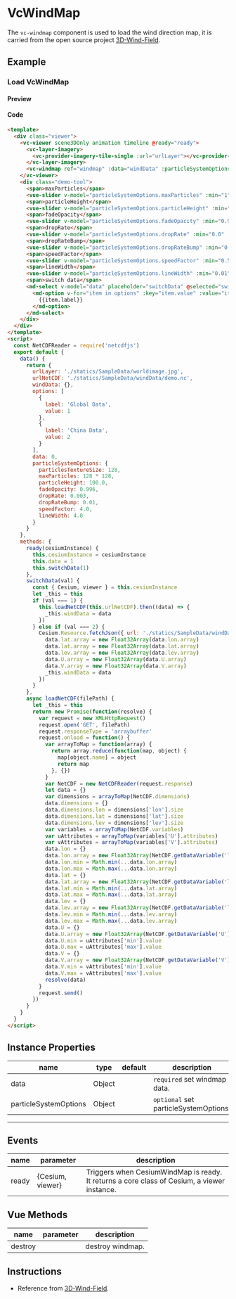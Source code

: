 # VcWindMap

The `vc-windmap` component is used to load the wind direction map, it is carried from the open source project [3D-Wind-Field](https://github.com/RaymanNg/3D-Wind-Field).

## Example

### Load VcWindMap

#### Preview

<doc-preview>
  <template>
    <div class="viewer">
      <vc-viewer scene3DOnly animation timeline @ready="ready">
        <vc-layer-imagery>
          <vc-provider-imagery-tile-single :url="urlLayer"></vc-provider-imagery-tile-single>
        </vc-layer-imagery>
        <vc-windmap ref="windmap" :data="windData" :particleSystemOptions="particleSystemOptions"> </vc-windmap>
      </vc-viewer>
      <div class="demo-tool">
        <span>maxParticles</span>
        <vue-slider v-model="particleSystemOptions.maxParticles" :min="1" :max="65536" :interval="1"></vue-slider>
        <span>particleHeight</span>
        <vue-slider v-model="particleSystemOptions.particleHeight" :min="1" :max="10000" :interval="1"></vue-slider>
        <span>fadeOpacity</span>
        <vue-slider v-model="particleSystemOptions.fadeOpacity" :min="0.90" :max="0.999" :interval="0.001"></vue-slider>
        <span>dropRate</span>
        <vue-slider v-model="particleSystemOptions.dropRate" :min="0.0" :max="0.1" :interval="0.001"></vue-slider>
        <span>dropRateBump</span>
        <vue-slider v-model="particleSystemOptions.dropRateBump" :min="0.0" :max="0.2" :interval="0.001"></vue-slider>
        <span>speedFactor</span>
        <vue-slider v-model="particleSystemOptions.speedFactor" :min="0.5" :max="100" :interval="0.1"></vue-slider>
        <span>lineWidth</span>
        <vue-slider v-model="particleSystemOptions.lineWidth" :min="0.01" :max="16" :interval="0.01"></vue-slider>
        <span>switch data</span>
        <md-select v-model="data" placeholder="switchData" @selected="switchData">
          <md-option v-for="item in options" :key="item.value" :value="item.value">
            {{item.label}}
          </md-option>
        </md-select>
      </div>
    </div>
  </template>
  <script>
    const NetCDFReader = require('netcdfjs')
    export default {
      data() {
        return {
          urlLayer: './statics/SampleData/worldimage.jpg',
          urlNetCDF: './statics/SampleData/windData/demo.nc',
          windData: {},
          options: [
            {
              label: 'Global Data',
              value: 1
            },
            {
              label: 'China Data',
              value: 2
            }
          ],
          data: 0,
          particleSystemOptions: {
            particlesTextureSize: 128,
            maxParticles: 128 * 128,
            particleHeight: 100.0,
            fadeOpacity: 0.996,
            dropRate: 0.003,
            dropRateBump: 0.01,
            speedFactor: 4.0,
            lineWidth: 4.0
          }
        }
      },
      methods: {
        ready(cesiumInstance) {
          this.cesiumInstance = cesiumInstance
          this.data = 1
          this.switchData(1)
        },
        switchData(val) {
          const { Cesium, viewer } = this.cesiumInstance
          let _this = this
          if (val === 1) {
            this.loadNetCDF(this.urlNetCDF).then((data) => {
              _this.windData = data
            })
          } else if (val === 2) {
            Cesium.Resource.fetchJson({ url: './statics/SampleData/windData/wind.json' }).then((data) => {
              data.lat.array = new Float32Array(data.lon.array)
              data.lat.array = new Float32Array(data.lat.array)
              data.lev.array = new Float32Array(data.lev.array)
              data.U.array = new Float32Array(data.U.array)
              data.V.array = new Float32Array(data.V.array)
              _this.windData = data
            })
          }
        },
        async loadNetCDF(filePath) {
          let _this = this
          return new Promise(function(resolve) {
            var request = new XMLHttpRequest()
            request.open('GET', filePath)
            request.responseType = 'arraybuffer'
            request.onload = function() {
              var arrayToMap = function(array) {
                return array.reduce(function(map, object) {
                  map[object.name] = object
                  return map
                }, {})
              }
              var NetCDF = new NetCDFReader(request.response)
              let data = {}
              var dimensions = arrayToMap(NetCDF.dimensions)
              data.dimensions = {}
              data.dimensions.lon = dimensions['lon'].size
              data.dimensions.lat = dimensions['lat'].size
              data.dimensions.lev = dimensions['lev'].size
              var variables = arrayToMap(NetCDF.variables)
              var uAttributes = arrayToMap(variables['U'].attributes)
              var vAttributes = arrayToMap(variables['V'].attributes)
              data.lon = {}
              data.lon.array = new Float32Array(NetCDF.getDataVariable('lon').flat())
              data.lon.min = Math.min(...data.lon.array)
              data.lon.max = Math.max(...data.lon.array)
              data.lat = {}
              data.lat.array = new Float32Array(NetCDF.getDataVariable('lat').flat())
              data.lat.min = Math.min(...data.lat.array)
              data.lat.max = Math.max(...data.lat.array)
              data.lev = {}
              data.lev.array = new Float32Array(NetCDF.getDataVariable('lev').flat())
              data.lev.min = Math.min(...data.lev.array)
              data.lev.max = Math.max(...data.lev.array)
              data.U = {}
              data.U.array = new Float32Array(NetCDF.getDataVariable('U').flat())
              data.U.min = uAttributes['min'].value
              data.U.max = uAttributes['max'].value
              data.V = {}
              data.V.array = new Float32Array(NetCDF.getDataVariable('V').flat())
              data.V.min = vAttributes['min'].value
              data.V.max = vAttributes['max'].value
              resolve(data)
            }
            request.send()
          })
        }
      }
    }
  </script>
</doc-preview>

#### Code

```html
<template>
  <div class="viewer">
    <vc-viewer scene3DOnly animation timeline @ready="ready">
      <vc-layer-imagery>
        <vc-provider-imagery-tile-single :url="urlLayer"></vc-provider-imagery-tile-single>
      </vc-layer-imagery>
      <vc-windmap ref="windmap" :data="windData" :particleSystemOptions="particleSystemOptions"> </vc-windmap>
    </vc-viewer>
    <div class="demo-tool">
      <span>maxParticles</span>
      <vue-slider v-model="particleSystemOptions.maxParticles" :min="1" :max="65536" :interval="1"></vue-slider>
      <span>particleHeight</span>
      <vue-slider v-model="particleSystemOptions.particleHeight" :min="1" :max="10000" :interval="1"></vue-slider>
      <span>fadeOpacity</span>
      <vue-slider v-model="particleSystemOptions.fadeOpacity" :min="0.90" :max="0.999" :interval="0.001"></vue-slider>
      <span>dropRate</span>
      <vue-slider v-model="particleSystemOptions.dropRate" :min="0.0" :max="0.1" :interval="0.001"></vue-slider>
      <span>dropRateBump</span>
      <vue-slider v-model="particleSystemOptions.dropRateBump" :min="0.0" :max="0.2" :interval="0.001"></vue-slider>
      <span>speedFactor</span>
      <vue-slider v-model="particleSystemOptions.speedFactor" :min="0.5" :max="100" :interval="0.1"></vue-slider>
      <span>lineWidth</span>
      <vue-slider v-model="particleSystemOptions.lineWidth" :min="0.01" :max="16" :interval="0.01"></vue-slider>
      <span>switch data</span>
      <md-select v-model="data" placeholder="switchData" @selected="switchData">
        <md-option v-for="item in options" :key="item.value" :value="item.value">
          {{item.label}}
        </md-option>
      </md-select>
    </div>
  </div>
</template>
<script>
  const NetCDFReader = require('netcdfjs')
  export default {
    data() {
      return {
        urlLayer: './statics/SampleData/worldimage.jpg',
        urlNetCDF: './statics/SampleData/windData/demo.nc',
        windData: {},
        options: [
          {
            label: 'Global Data',
            value: 1
          },
          {
            label: 'China Data',
            value: 2
          }
        ],
        data: 0,
        particleSystemOptions: {
          particlesTextureSize: 128,
          maxParticles: 128 * 128,
          particleHeight: 100.0,
          fadeOpacity: 0.996,
          dropRate: 0.003,
          dropRateBump: 0.01,
          speedFactor: 4.0,
          lineWidth: 4.0
        }
      }
    },
    methods: {
      ready(cesiumInstance) {
        this.cesiumInstance = cesiumInstance
        this.data = 1
        this.switchData(1)
      },
      switchData(val) {
        const { Cesium, viewer } = this.cesiumInstance
        let _this = this
        if (val === 1) {
          this.loadNetCDF(this.urlNetCDF).then((data) => {
            _this.windData = data
          })
        } else if (val === 2) {
          Cesium.Resource.fetchJson({ url: './statics/SampleData/windData/wind.json' }).then((data) => {
            data.lat.array = new Float32Array(data.lon.array)
            data.lat.array = new Float32Array(data.lat.array)
            data.lev.array = new Float32Array(data.lev.array)
            data.U.array = new Float32Array(data.U.array)
            data.V.array = new Float32Array(data.V.array)
            _this.windData = data
          })
        }
      },
      async loadNetCDF(filePath) {
        let _this = this
        return new Promise(function(resolve) {
          var request = new XMLHttpRequest()
          request.open('GET', filePath)
          request.responseType = 'arraybuffer'
          request.onload = function() {
            var arrayToMap = function(array) {
              return array.reduce(function(map, object) {
                map[object.name] = object
                return map
              }, {})
            }
            var NetCDF = new NetCDFReader(request.response)
            let data = {}
            var dimensions = arrayToMap(NetCDF.dimensions)
            data.dimensions = {}
            data.dimensions.lon = dimensions['lon'].size
            data.dimensions.lat = dimensions['lat'].size
            data.dimensions.lev = dimensions['lev'].size
            var variables = arrayToMap(NetCDF.variables)
            var uAttributes = arrayToMap(variables['U'].attributes)
            var vAttributes = arrayToMap(variables['V'].attributes)
            data.lon = {}
            data.lon.array = new Float32Array(NetCDF.getDataVariable('lon').flat())
            data.lon.min = Math.min(...data.lon.array)
            data.lon.max = Math.max(...data.lon.array)
            data.lat = {}
            data.lat.array = new Float32Array(NetCDF.getDataVariable('lat').flat())
            data.lat.min = Math.min(...data.lat.array)
            data.lat.max = Math.max(...data.lat.array)
            data.lev = {}
            data.lev.array = new Float32Array(NetCDF.getDataVariable('lev').flat())
            data.lev.min = Math.min(...data.lev.array)
            data.lev.max = Math.max(...data.lev.array)
            data.U = {}
            data.U.array = new Float32Array(NetCDF.getDataVariable('U').flat())
            data.U.min = uAttributes['min'].value
            data.U.max = uAttributes['max'].value
            data.V = {}
            data.V.array = new Float32Array(NetCDF.getDataVariable('V').flat())
            data.V.min = vAttributes['min'].value
            data.V.max = vAttributes['max'].value
            resolve(data)
          }
          request.send()
        })
      }
    }
  }
</script>
```

## Instance Properties

| name                  | type   | default | description                           |
| --------------------- | ------ | ------- | ------------------------------------- |
| data                  | Object |         | `required` set windmap data.          |
| particleSystemOptions | Object |         | `optional` set particleSystemOptions. |

---

## Events

| name  | parameter        | description                                                                                 |
| ----- | ---------------- | ------------------------------------------------------------------------------------------- |
| ready | {Cesium, viewer} | Triggers when CesiumWindMap is ready. It returns a core class of Cesium, a viewer instance. |

## Vue Methods

| name    | parameter | description      |
| ------- | --------- | ---------------- |
| destroy |           | destroy windmap. |

## Instructions

- Reference from [3D-Wind-Field](https://github.com/RaymanNg/3D-Wind-Field).
